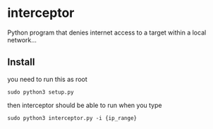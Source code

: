 # interceptor
Python program that denies internet access to a target within a local network...

## Install
you need to run this as root
```
sudo python3 setup.py
```
then interceptor should be able to run when you type
```
sudo python3 interceptor.py -i {ip_range}
```
